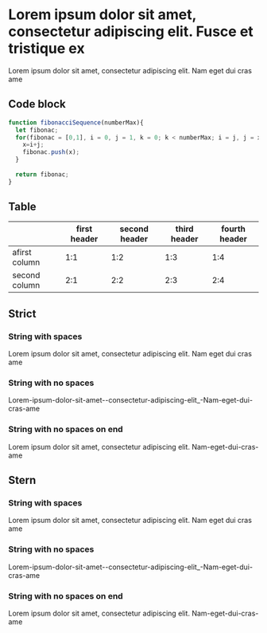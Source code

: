 # Lorem ipsum dolor sit amet, consectetur adipiscing elit. Fusce et tristique ex

Lorem ipsum dolor sit amet, consectetur adipiscing elit. Nam eget dui cras ame

## Code block

```js
function fibonacciSequence(numberMax){
  let fibonac;
  for(fibonac = [0,1], i = 0, j = 1, k = 0; k < numberMax; i = j, j = x, k++ ) {
    x=i+j;
    fibonac.push(x);
  }
  
  return fibonac;
}
```

## Table

|               | first header | second header | third header | fourth header|
|---------------|--------------|---------------|--------------|--------------|
| afirst column | 1:1          | 1:2           | 1:3          | 1:4          |
| second column | 2:1          | 2:2           | 2:3          | 2:4          |


## Strict

### String with spaces

Lorem ipsum dolor sit amet, consectetur adipiscing elit. Nam eget dui cras ame

### String with no spaces

Lorem-ipsum-dolor-sit-amet--consectetur-adipiscing-elit_-Nam-eget-dui-cras-ame

### String with no spaces on end

Lorem ipsum dolor sit amet, consectetur adipiscing elit. Nam-eget-dui-cras-ame


## Stern

### String with spaces

Lorem ipsum dolor sit amet, consectetur adipiscing elit. Nam eget dui cras ame

### String with no spaces

Lorem-ipsum-dolor-sit-amet--consectetur-adipiscing-elit_-Nam-eget-dui-cras-ame

### String with no spaces on end

Lorem ipsum dolor sit amet, consectetur adipiscing elit. Nam-eget-dui-cras-ame
